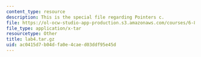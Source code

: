```yaml
---
content_type: resource
description: This is the special file regarding Pointers c.
file: https://ol-ocw-studio-app-production.s3.amazonaws.com/courses/6-828-operating-system-engineering-fall-2012/ac0415d7b04dfa0e4caed03ddf95e45d_lab4.tar.gz
file_type: application/x-tar
resourcetype: Other
title: lab4.tar.gz
uid: ac0415d7-b04d-fa0e-4cae-d03ddf95e45d
---
```

